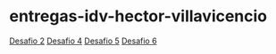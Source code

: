# entregas-idv-hector-villavicencio


[Desafio 2](/export-entrega-2/index.html)
[Desafio 4](/export-entrega-4/index.html)
[Desafio 5](/export-entrega-5/index.html)
[Desafio 6](/export-entrega-6/index.html)